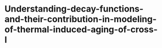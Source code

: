 # Understanding-decay-functions-and-their-contribution-in-modeling-of-thermal-induced-aging-of-cross-l